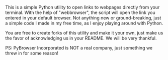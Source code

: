 This is a simple Python utility to open links to webpages directly from your terminal. With the help of "webbrowser", the script will open the link you entered in your default browser.
Not anything new or ground-breaking, just a simple code I made in my free time, as I enjoy playing around with Python.

You are free to create forks of this utility and make it your own, just make us the favor of acknowledging us in your README. We will be very thankful.



PS: PyBrowser Incorporated is NOT a real company, just something we threw in for some reason!
